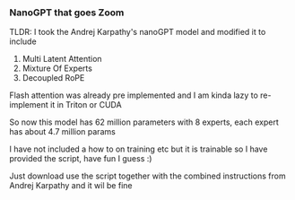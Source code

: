 ### NanoGPT that goes Zoom


TLDR: I took the Andrej Karpathy's nanoGPT model and modified it to include

1. Multi Latent Attention
2. Mixture Of Experts 
3. Decoupled RoPE 

Flash attention was already pre implemented and I am kinda lazy to re-implement it in Triton or CUDA 


So now this model has 62 million parameters with 8 experts, each expert has about 4.7 million params 

I have not included a how to on training etc but it is trainable so I have provided the script, have fun I guess :)

Just download use the script together with the combined instructions from Andrej Karpathy and it wil be fine 
